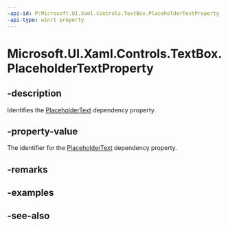 ```yaml
---
-api-id: P:Microsoft.UI.Xaml.Controls.TextBox.PlaceholderTextProperty
-api-type: winrt property
---
```


<!-- Property syntax
public Windows.UI.Xaml.DependencyProperty PlaceholderTextProperty { get; }
-->

# Microsoft.UI.Xaml.Controls.TextBox.PlaceholderTextProperty

## -description
Identifies the [PlaceholderText](textbox_placeholdertext.md) dependency property.

## -property-value
The identifier for the [PlaceholderText](textbox_placeholdertext.md) dependency property.

## -remarks

## -examples

## -see-also
